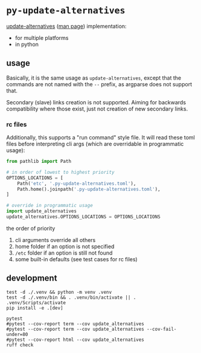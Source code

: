 # `py-update-alternatives`

[update-alternatives][debian wiki] ([man page][man page]) implementation:

* for multiple platforms
* in python

[debian wiki]: https://wiki.debian.org/DebianAlternatives
[man page]: https://man7.org/linux/man-pages/man1/update-alternatives.1.html

## usage

Basically, it is the same usage as `update-alternatives`,
except that the commands are not named with the `--` prefix,
as argparse does not support that.

Secondary (slave) links creation is not supported.
Aiming for backwards compatibility where those exist,
just not creation of new secondary links.

### rc files

Additionally, this supports a "run command" style file.
It will read these toml files before interpreting cli args
(which are overridable in programmatic usage):

```python
from pathlib import Path

# in order of lowest to highest priority
OPTIONS_LOCATIONS = [
    Path('etc', '.py-update-alternatives.toml'),
    Path.home().joinpath('.py-update-alternatives.toml'),
]

# override in programmatic usage
import update_alternatives
update_alternatives.OPTIONS_LOCATIONS = OPTIONS_LOCATIONS
```

the order of priority
 
1. cli arguments override all others
2. home folder if an option is not specified
3. `/etc` folder if an option is still not found
4. some built-in defaults (see test cases for rc files)  


## development

```shell
test -d ./.venv && python -m venv .venv
test -d ./.venv/bin && . .venv/bin/activate || . .venv/Scripts/activate
pip install -e .[dev]
```

```shell
pytest
#pytest --cov-report term --cov update_alternatives
#pytest --cov-report term --cov update_alternatives --cov-fail-under=80
#pytest --cov-report html --cov update_alternatives
ruff check
```
